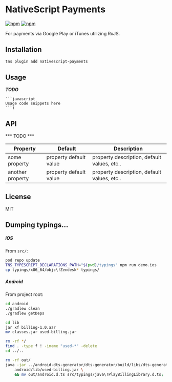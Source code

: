 # NativeScript Payments

[![npm](https://img.shields.io/npm/v/nativescript-paymentssvg)](https://www.npmjs.com/package/nativescript-payments)
[![npm](https://img.shields.io/npm/dt/nativescript-payments.svg?label=npm%20downloads)](https://www.npmjs.com/package/nativescript-payments)

For payments via Google Play or iTunes utilizing RxJS.

## Installation

```bash
tns plugin add nativescript-payments
```

## Usage 

***TODO***

	```javascript
    Usage code snippets here
    ```)

## API

*** TODO ***
    
| Property | Default | Description |
| --- | --- | --- |
| some property | property default value | property description, default values, etc.. |
| another property | property default value | property description, default values, etc.. |
    
## License

MIT

## Dumping typings...
##### iOS
From `src/`:
```sh
pod repo update
TNS_TYPESCRIPT_DECLARATIONS_PATH="$(pwd)/typings" npm run demo.ios
cp typings/x86_64/objc\!Zendesk* typings/
```

##### Android
From project root:
```sh
cd android
./gradlew clean
./gradlew getDeps

cd lib
jar xf billing-1.0.aar
mv classes.jar used-billing.jar

rm -rf */
find . -type f ! -iname "used-*" -delete
cd ../..

rm -rf out/
java -jar ../android-dts-generator/dts-generator/build/libs/dts-generator.jar -input \
    android/lib/used-billing.jar \
    && mv out/android.d.ts src/typings/java\!PlayBillingLibrary.d.ts;
```
